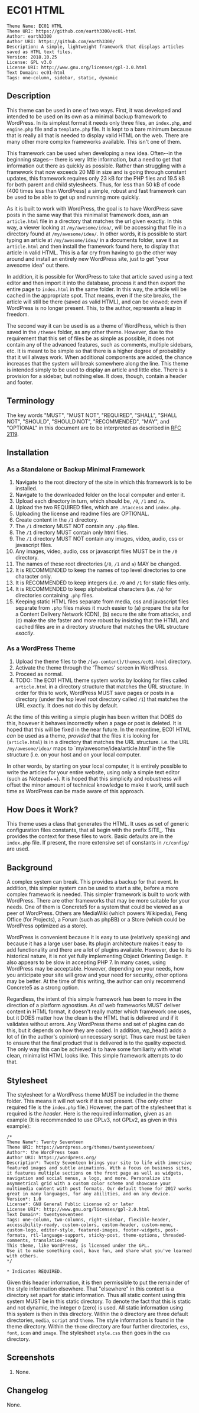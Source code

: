 # EC01 HTML

```
Theme Name: EC01 HTML
Theme URI: https://github.com/earth3300/ec01-html
Author: earth3300
Author URI: https://github.com/earth3300/
Description: A simple, lightweight framework that displays articles saved as HTML text files.
Version: 2018.10.25
License: GPL v3.0
License URI: http://www.gnu.org/licenses/gpl-3.0.html
Text Domain: ec01-html
Tags: one-column, sidebar, static, dynamic
```

## Description

This theme can be used in one of two ways. First, it was developed and intended to
be used on its own as a minimal backup framework to WordPress. In its simplest format
it needs only three files, an `index.php`, and `engine.php` file and a `template.php`
file. It is kept to a bare minimum because that is really all that is needed to display
valid HTML on the web. There are many other more complex frameworks available. This isn't
one of them.

This framework can be used when developing a new idea. Often--in the beginning stages--
there is very little information, but a need to get that information out there as quickly
as possible. Rather than struggling with a framework that now exceeds 20 MB in size and
is going through constant updates, this framework requires only 23 kB for the PHP files and
19.5 kB for both parent and child stylesheets. Thus, for less than 50 kB of code (400 times
less than WordPress) a simple, robust and fast framework can be used to be able to get
up and running more quickly.

As it is built to work with WordPress, the goal is to have WordPress save posts in the same
way that this minimalist framework does, asn an `article.html` file in a directory that matches
the url given exactly. In this way, a viewer looking at `/my/awesome/idea/`, will be accessing
that file in a directory found at `/my/awesome/idea/`. In other words, it is possible to start
typing an article at `/my/awesome/idea/` in a documents folder, save it as `article.html` and
then install the framework found here, to display that article in valid HTML. This is a far cry
from having to go the other way around and install an entirely new WordPress site, just to
get "your awesome idea" out there.

In addition, it is possible for WordPress to take that article saved using a text editor
and then import it into the database, process it and then export the entire page to `index.html`
in the same folder. In this way, the article will be cached in the appropriate spot. That means,
even if the site breaks, the article will still be there (saved as valid HTML), and can be viewed;
 even if WordPress is no longer present. This, to the author, represents a leap in freedom.

The second way it can be used is as a theme of WordPress, which is then saved in the `/themes` folder, as any other theme. However, due to the requirement that this set of files be as simple as possible, it does not contain any of the advanced features, such as comments, multiple sidebars, etc. It is meant to be simple so that there is a higher degree of probability that it will always work. When additional components are added, the chance increases that the system will break somewhere along the line. This theme is intended simply to be used to display an article and little else. There is a provision for a sidebar, but nothing else. It does, though, contain a header and footer.

## Terminology

The key words "MUST", "MUST NOT", "REQUIRED", "SHALL", "SHALL NOT",
"SHOULD", "SHOULD NOT", "RECOMMENDED", "MAY", and "OPTIONAL" in this
document are to be interpreted as described in [RFC 2119](https://www.ietf.org/rfc/rfc2119.txt).

## Installation

### As a Standalone or Backup Minimal Framework

1. Navigate to the root directory of the site in which this framework is to be installed.
2. Navigate to the downloaded folder on the local computer and enter it.
3. Upload each directory in turn, which should be, `/0`, `/1` and `/a`.
4. Upload the two REQUIRED files, which are `.htaccess` and `index.php`.
5. Uploading the license and readme files are OPTIONAL.
6. Create content in the `/1` directory.
7. The `/1` directory MUST NOT contain any `.php` files.
8. The `/1` directory MUST contain only html files.
9. The `/1` directory MUST NOT contain any images, video, audio, css or javascript files.
10. Any images, video, audio, css or javascript files MUST be in the `/0` directory.
11. The names of these root directories (`/0`, `/1` and `a`) MAY be changed.
12. It is RECOMMENDED to keep the names of top level directories to one character only.
13. It is RECOMMENDED to keep integers (i.e. `/0` and `/1` for static files only.
14. It is RECOMMENDED to keep alphabetical characters (i.e. `/a`) for directories containing `.php` files.
15. Keeping static HTML files separate from media, css and javascript files separate from `.php` files makes it much easier to (a) prepare the site for a Content Delivery Network (CDN), (b) secure the site from attacks, and (c) make the site faster and more robust by insisting that the HTML and cached files are in a directory structure that matches the URL structure _exactly_.

### As a WordPress Theme

1. Upload the theme files to the `/{wp-content}/themes/ec01-html` directory.
2. Activate the theme through the 'Themes' screen in WordPress.
3. Proceed as normal.
4. TODO: The EC01 HTML theme system works by looking for files called `article.html` in a directory structure that matches the URL structure. In order for this to work, WordPress MUST save pages or posts in a directory (under the top level root directory called `/1`) that matches the URL exactly. It does not do this by default.

At the time of this writing a simple plugin has been written that DOES do this, however it behaves incorrectly when a page or post is deleted. It is hoped that this will be fixed in the near future. In the meantime, EC01 HTML _can_ be used as a theme, _provided_ that the files it is looking for (`article.html`) is in a directory that matches the URL structure. i.e. the URL `/my/awesome/idea/` maps to `my/awesome/idea/article.html' in the file structure (i.e. on your host and on your local computer.

In other words, by starting on your local computer, it is entirely possible to write the articles for your entire website, using only a simple text editor (such as Notepad++). It is hoped that this simplicity and robustness will offset the minor amount of technical knowledge to make it work, until such time as WordPress can be made aware of this approach.

## How Does it Work?

This theme uses a class that generates the HTML. It uses as set of generic
configuration files constants, that all begin with the prefix SITE_.
This provides the context for these files to work. Basic defaults are in
the `index.php` file. If present, the more extensive set of constants in
`/c/config/` are used.

## Background

A complex system can break. This provides a backup for that event. In addition,
this simpler system can be used to start a site, before a more complex framework
is needed. This simpler framework is built to work with WordPress. There are other
frameworks that may be more suitable for your needs. One of them is Concrete5 for
a system that could be viewed as a peer of WordPress. Others are MediaWiki
(which powers Wikipedia), Feng Office (for Projects), a Forum (such as phpBB) or
a Store (which could be WordPress optimized as a store).

WordPress is convenient because it is easy to use (relatively speaking) and because
it has a large user base. Its plugin architecture makes it easy to add functionality
and there are a lot of plugins available. However, due to its historical nature, it is
not yet fully implementing Object Orienting Design. It also appears to be slow in
accepting PHP 7. In many cases, using WordPress may be acceptable. However, depending on
your needs, how you anticipate your site will grow and your need for security, other options
may be better. At the time of this writing, the author can only recommend Concrete5 as
a strong option.

Regardless, the intent of this simple framework has been to move in the direction of a
platform agnostism. As _all_ web frameworks MUST deliver content in HTML format,
it doesn't really matter which framework one uses, but it DOES matter how the clean is the
HTML that is delivered and if it validates without errors. Any WordPress theme and set of
plugins can do this, but it depends on how they are coded. In addition, wp_head() adds a
lot of (in the author's opinion) unnecessary script. Thus care must be taken to ensure
that the final product that is delivered is to the quality expected. The only way this
can be achieved is to have some familiarity with what clean, minimalist HTML looks like.
This simple framework attempts to do that.

## Stylesheet

The stylesheet for a WordPress theme MUST be included in the theme folder. This means it will
not work if it is not present. (The only other required file is the `index.php` file.) However,
the part of the stylesheet that is required is the _header_. Here is the required information,
given as an example (It is recommended to use GPLv3, not GPLv2, as given in this example):

```
/*
Theme Name*: Twenty Seventeen
Theme URI: https://wordpress.org/themes/twentyseventeen/
Author*: the WordPress team
Author URI: https://wordpress.org/
Description*: Twenty Seventeen brings your site to life with immersive featured images and subtle animations. With a focus on business sites, it features multiple sections on the front page as well as widgets, navigation and social menus, a logo, and more. Personalize its asymmetrical grid with a custom color scheme and showcase your multimedia content with post formats. Our default theme for 2017 works great in many languages, for any abilities, and on any device.
Version*: 1.0
License*: GNU General Public License v2 or later
License URI*: http://www.gnu.org/licenses/gpl-2.0.html
Text Domain*: twentyseventeen
Tags: one-column, two-columns, right-sidebar, flexible-header, accessibility-ready, custom-colors, custom-header, custom-menu, custom-logo, editor-style, featured-images, footer-widgets, post-formats, rtl-language-support, sticky-post, theme-options, threaded-comments, translation-ready
This theme, like WordPress, is licensed under the GPL.
Use it to make something cool, have fun, and share what you've learned with others.
*/

* Indicates REQUIRED.
```

Given this header information, it is then permissible to put the remainder of the
style information elsewhere. That "elsewhere" in this context is a directory set
apart for static information. Thus all static content using this system MUST be
in this static directory. To denote the fact that this is static and not dynamic,
the integer `0` (zero) is used. All static information using this system is then
in this directory. Within the `0` directory are three default directories, `media`,
`script` and `theme`. The style information is found in the theme directory. Within
the `theme` directory are four further directories, `css`, `font`, `icon` and `image`.
The stylesheet `style.css` then goes in the `css` directory.

## Screenshots

1. None.

## Changelog

None.
